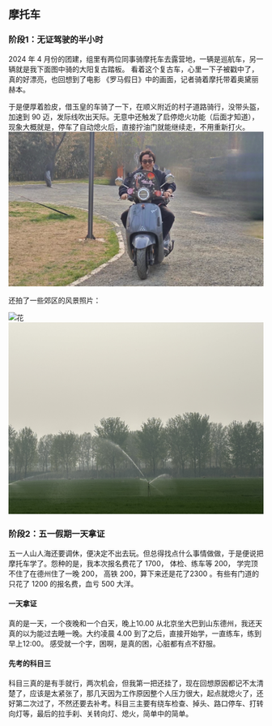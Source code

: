 ## 摩托车

### 阶段1：无证驾驶的半小时
2024 年 4 月份的团建，组里有两位同事骑摩托车去露营地，一辆是巡航车，另一辆就是我下面图中骑的大阳复古踏板。
看着这个复古车，心里一下子被戳中了，真的好漂亮，也回想到了电影 《罗马假日》中的画面，记者骑着摩托带着奥黛丽赫本。

于是便厚着脸皮，借玉皇的车骑了一下，在顺义附近的村子道路骑行，没带头盔，加速到 90 迈，发际线吹出天际。无意中还触发了启停熄火功能（后面才知道），现象大概就是，停车了自动熄火后，直接拧油门就能继续走，不用重新打火。
![无证驾驶](../src/assets/taban.jpeg "4月份TB的时候，第一次骑同事的踏板车")

还拍了一些郊区的风景照片：

![花](../public/camping1.jpg "初春的花")
![喷灌的田](../public/camping2.jpg "喷灌的草地")

### 阶段2：五一假期一天拿证
五一人山人海还要调休，便决定不出去玩。但总得找点什么事情做做，于是便说把摩托车学了。怨种的是，我本次报名费花了 1700， 体检、练车等 200， 学完顶不住了在德州住了一晚 200， 高铁 200，算下来还是花了2300 。有些有门道的只花了 1200 的报名费，血亏 500 大洋。 
#### 一天拿证
真的是一天，一个夜晚和一个白天，晚上10.00 从北京坐大巴到山东德州，我还天真的以为能过去睡一晚。大约凌晨 4.00 到了之后，直接开始学，一直练车，练到早上12:00。 感受就一个字，困啊，是真的困，心脏都有点不舒服。
####  先考的科目三
科目三真的是有手就行，两次机会，但我第一把还挂了，现在回想原因都记不太清楚了，应该是太紧张了，那几天因为工作原因整个人压力很大，起点就熄火了，还好第二次过了，不然还要去补考。科目三主要有绕车检查、掉头、路口停车、打转向灯等，最后的拉手刹、关转向灯、熄火，简单中的简单。
